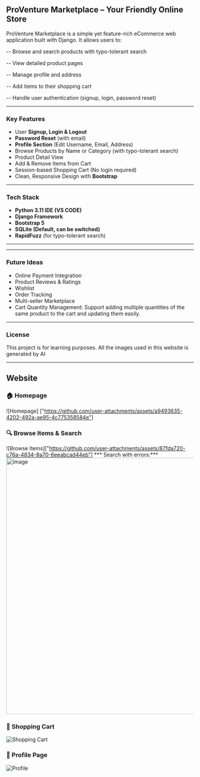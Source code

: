 
## ProVenture Marketplace – Your Friendly Online Store
ProVenture Marketplace is a simple yet feature-rich eCommerce web application built with Django. It allows users to:

-- Browse and search products with typo-tolerant search

-- View detailed product pages

-- Manage profile and address

-- Add items to their shopping cart

-- Handle user authentication (signup, login, password reset)

---

### **Key Features**

* User **Signup, Login & Logout**
* **Password Reset** (with email)
* **Profile Section** (Edit Username, Email, Address)
* Browse Products by Name or Category (with typo-tolerant search)
* Product Detail View
* Add & Remove Items from Cart
* Session-based Shopping Cart (No login required)
* Clean, Responsive Design with **Bootstrap**

---

### **Tech Stack**

* **Python 3.11 IDE (VS CODE)**
* **Django Framework**
* **Bootstrap 5**
* **SQLite (Default, can be switched)**
* **RapidFuzz** (for typo-tolerant search)

---

---

### **Future Ideas**

* Online Payment Integration
* Product Reviews & Ratings
* Wishlist
* Order Tracking
* Multi-seller Marketplace
* Cart Quantity Management:
Support adding multiple quantities of the same product to the cart and updating them easily.
---

### **License**

This project is for learning purposes. All the images used in this website is generated by AI 

---
## Website

### 🏠 Homepage
![Homepage] ["https://github.com/user-attachments/assets/a9493635-4202-492a-ae95-4c775358584e"]


### 🔍 Browse Items & Search
![Browse Items]["https://github.com/user-attachments/assets/87fda720-c76a-4834-8a70-6eeabcad44eb"]
*** Search with errors:***
<img width="1729" height="687" alt="image" src="https://github.com/user-attachments/assets/713f9e75-5e59-4f65-b19e-092171d9ae59" />




### 🛒 Shopping Cart
![Shopping Cart](screenshots/cart.png)

### 👤 Profile Page
![Profile](screenshots/profile.png)




